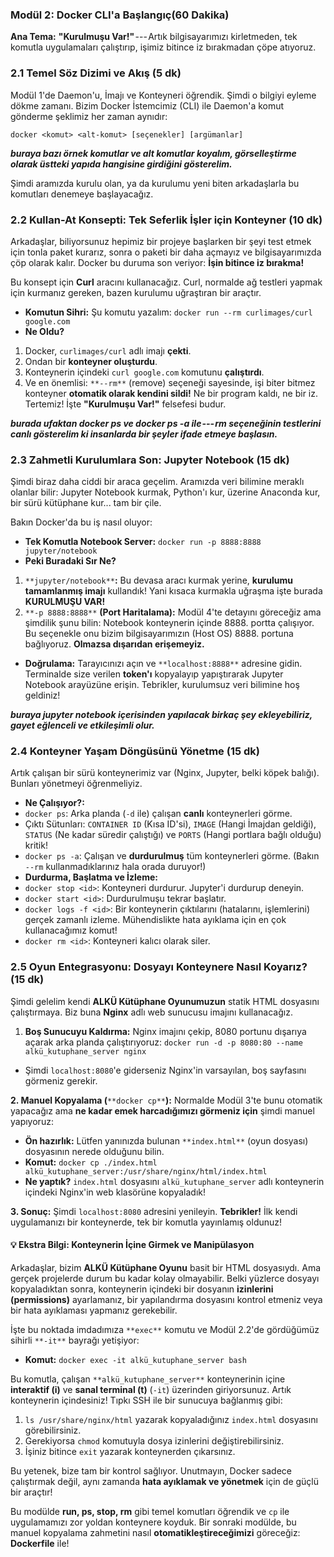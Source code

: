 ### Modül 2: Docker CLI'a Başlangıç(60 Dakika)

**Ana Tema:** **"Kurulmuşu Var!"** --- Artık bilgisayarımızı kirletmeden, tek komutla uygulamaları çalıştırıp, işimiz bitince iz bırakmadan çöpe atıyoruz.

### 2.1 Temel Söz Dizimi ve Akış (5 dk)

Modül 1'de Daemon'u, İmajı ve Konteyneri öğrendik. Şimdi o bilgiyi eyleme dökme zamanı. Bizim Docker İstemcimiz (CLI) ile Daemon'a komut gönderme şeklimiz her zaman aynıdır:

`docker <komut> <alt-komut> [seçenekler] [argümanlar]`

***buraya bazı örnek komutlar ve alt komutlar koyalım, görselleştirme olarak üstteki yapıda hangisine girdiğini gösterelim.***

Şimdi aramızda kurulu olan, ya da kurulumu yeni biten arkadaşlarla bu komutları denemeye başlayacağız.

### 2.2 Kullan-At Konsepti: Tek Seferlik İşler için Konteyner (10 dk)

Arkadaşlar, biliyorsunuz hepimiz bir projeye başlarken bir şeyi test etmek için tonla paket kurarız, sonra o paketi bir daha açmayız ve bilgisayarımızda çöp olarak kalır. Docker bu duruma son veriyor: **İşin bitince iz bırakma!**

Bu konsept için **Curl** aracını kullanacağız. Curl, normalde ağ testleri yapmak için kurmanız gereken, bazen kurulumu uğraştıran bir araçtır.

-   **Komutun Sihri:** Şu komutu yazalım: `docker run --rm curlimages/curl google.com`
-   **Ne Oldu?**

1.  Docker, `curlimages/curl` adlı imajı **çekti**.
2.  Ondan bir **konteyner oluşturdu**.
3.  Konteynerin içindeki `curl google.com` komutunu **çalıştırdı**.
4.  Ve en önemlisi: `**--rm**` (remove) seçeneği sayesinde, işi biter bitmez konteyner **otomatik olarak kendini sildi!** Ne bir program kaldı, ne bir iz. Tertemiz! İşte **"Kurulmuşu Var!"** felsefesi budur.

***burada ufaktan docker ps ve docker ps -a ile --- rm seçeneğinin testlerini canlı gösterelim ki insanlarda bir şeyler ifade etmeye başlasın.***

### 2.3 Zahmetli Kurulumlara Son: Jupyter Notebook (15 dk)

Şimdi biraz daha ciddi bir araca geçelim. Aramızda veri bilimine meraklı olanlar bilir: Jupyter Notebook kurmak, Python'ı kur, üzerine Anaconda kur, bir sürü kütüphane kur... tam bir çile.

Bakın Docker'da bu iş nasıl oluyor:

-   **Tek Komutla Notebook Server:** `docker run -p 8888:8888 jupyter/notebook`
-   **Peki Buradaki Sır Ne?**

1.  `**jupyter/notebook**`**:** Bu devasa aracı kurmak yerine, **kurulumu tamamlanmış imajı** kullandık! Yani kısaca kurmakla uğraşma işte burada **KURULMUŞU VAR!**
2.  `**-p 8888:8888**` **(Port Haritalama):** Modül 4'te detayını göreceğiz ama şimdilik şunu bilin: Notebook konteynerin içinde 8888. portta çalışıyor. Bu seçenekle onu bizim bilgisayarımızın (Host OS) 8888. portuna bağlıyoruz. **Olmazsa dışarıdan erişemeyiz.**

-   **Doğrulama:** Tarayıcınızı açın ve `**localhost:8888**` adresine gidin. Terminalde size verilen **token'ı** kopyalayıp yapıştırarak Jupyter Notebook arayüzüne erişin. Tebrikler, kurulumsuz veri bilimine hoş geldiniz!

***buraya jupyter notebook içerisinden yapılacak birkaç şey ekleyebiliriz, gayet eğlenceli ve etkileşimli olur.***

### 2.4 Konteyner Yaşam Döngüsünü Yönetme (15 dk)

Artık çalışan bir sürü konteynerimiz var (Nginx, Jupyter, belki köpek balığı). Bunları yönetmeyi öğrenmeliyiz.

-   **Ne Çalışıyor?:**
-   `docker ps`: Arka planda (`-d` ile) çalışan **canlı** konteynerleri görme.
-   Çıktı Sütunları: `CONTAINER ID` (Kısa ID'si), `IMAGE` (Hangi İmajdan geldiği), `STATUS` (Ne kadar süredir çalıştığı) ve `PORTS` (Hangi portlara bağlı olduğu) kritik!
-   `docker ps -a`: Çalışan ve **durdurulmuş** tüm konteynerleri görme. (Bakın `--rm` kullanmadıklarınız hala orada duruyor!)
-   **Durdurma, Başlatma ve İzleme:**
-   `docker stop <id>`: Konteyneri durdurur. Jupyter'i durdurup deneyin.
-   `docker start <id>`: Durdurulmuşu tekrar başlatır.
-   `docker logs -f <id>`: Bir konteynerin çıktılarını (hatalarını, işlemlerini) gerçek zamanlı izleme. Mühendislikte hata ayıklama için en çok kullanacağımız komut!
-   `docker rm <id>`: Konteyneri kalıcı olarak siler.

### 2.5 Oyun Entegrasyonu: Dosyayı Konteynere Nasıl Koyarız? (15 dk)

Şimdi gelelim kendi **ALKÜ Kütüphane Oyunumuzun** statik HTML dosyasını çalıştırmaya. Biz buna **Nginx** adlı web sunucusu imajını kullanacağız.

1.  **Boş Sunucuyu Kaldırma:** Nginx imajını çekip, 8080 portunu dışarıya açarak arka planda çalıştırıyoruz: `docker run -d -p 8080:80 --name alkü_kutuphane_server nginx`

-   Şimdi `localhost:8080`'e giderseniz Nginx'in varsayılan, boş sayfasını görmeniz gerekir.

**2\. Manuel Kopyalama (**`**docker cp**`**):** Normalde Modül 3'te bunu otomatik yapacağız ama **ne kadar emek harcadığımızı görmeniz için** şimdi manuel yapıyoruz:

-   **Ön hazırlık:** Lütfen yanınızda bulunan `**index.html**` (oyun dosyası) dosyasının nerede olduğunu bilin.
-   **Komut:** `docker cp ./index.html alkü_kutuphane_server:/usr/share/nginx/html/index.html`
-   **Ne yaptık?** `index.html` dosyasını `alkü_kutuphane_server` adlı konteynerin içindeki Nginx'in web klasörüne kopyaladık!

**3\. Sonuç:** Şimdi `localhost:8080` adresini yenileyin. **Tebrikler!** İlk kendi uygulamanızı bir konteynerde, tek bir komutla yayınlamış oldunuz!

#### 💡 Ekstra Bilgi: Konteynerin İçine Girmek ve Manipülasyon

Arkadaşlar, bizim **ALKÜ Kütüphane Oyunu** basit bir HTML dosyasıydı. Ama gerçek projelerde durum bu kadar kolay olmayabilir. Belki yüzlerce dosyayı kopyaladıktan sonra, konteynerin içindeki bir dosyanın **izinlerini (permissions)** ayarlamanız, bir yapılandırma dosyasını kontrol etmeniz veya bir hata ayıklaması yapmanız gerekebilir.

İşte bu noktada imdadımıza `**exec**` komutu ve Modül 2.2'de gördüğümüz sihirli `**-it**` bayrağı yetişiyor:

-   **Komut:** `docker exec -it alkü_kutuphane_server bash`

Bu komutla, çalışan `**alkü_kutuphane_server**` konteynerinin içine **interaktif (i)** ve **sanal terminal (t)** (`-it`) üzerinden giriyorsunuz. Artık konteynerin içindesiniz! Tıpkı SSH ile bir sunucuya bağlanmış gibi:

1.  `ls /usr/share/nginx/html` yazarak kopyaladığınız `index.html` dosyasını görebilirsiniz.
2.  Gerekiyorsa `chmod` komutuyla dosya izinlerini değiştirebilirsiniz.
3.  İşiniz bitince `exit` yazarak konteynerden çıkarsınız.

Bu yetenek, bize tam bir kontrol sağlıyor. Unutmayın, Docker sadece çalıştırmak değil, aynı zamanda **hata ayıklamak ve yönetmek** için de güçlü bir araçtır!

Bu modülde **run, ps, stop, rm** gibi temel komutları öğrendik ve `cp` ile uygulamamızı zor yoldan konteynere koyduk. Bir sonraki modülde, bu manuel kopyalama zahmetini nasıl **otomatikleştireceğimizi** göreceğiz: **Dockerfile** ile!